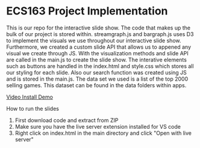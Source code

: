 # ECS163 Project Implementation #

This is our repo for the interactive slide show. The code that makes up the bulk of our project is stored within. streamgraph.js and bargraph.js uses D3 to implement the visuals we use throughout our interactive slide show.
Furthermore, we created a custom slide API that allows us to appened any visual we create through JS. With the visualization methods and slide API are called in the main.js to create the slide show. The interative elements such as buttons are handled in the index.html and style.css which stores all our styling for each slide. Also our search function was created using JS and is stored in the main.js. The data set we used is a list of the top 2000 selling games. This dataset can be found in the data folders within apps. 


[Video Install Demo](https://youtu.be/3z9Ro5VFom0)

How to run the slides 
1. First download code and extract from ZIP
2. Make sure you have the live server extension installed for VS code 
3. Right click on index.html in the main directory and click "Open with live server"
